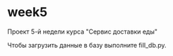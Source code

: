 # week5
  
Проект 5-й недели курса "Cервис доставки еды"

Чтобы загрузить данные в базу выполните fill_db.py.
